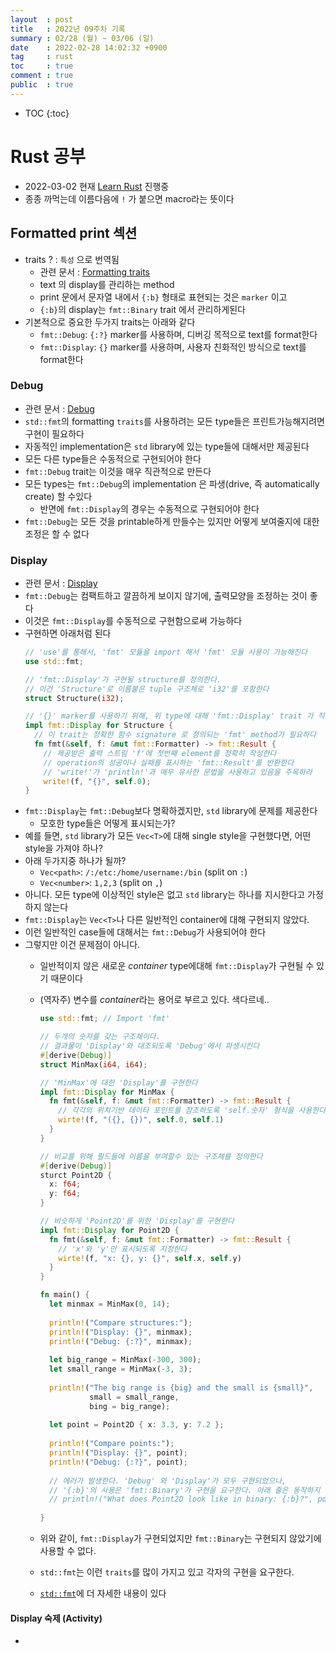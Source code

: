 ```yaml
---
layout  : post
title   : 2022년 09주차 기록
summary : 02/28 (월) ~ 03/06 (일)
date    : 2022-02-28 14:02:32 +0900
tag     : rust 
toc     : true
comment : true
public  : true
---
```

* TOC
{:toc}

# Rust 공부

* 2022-03-02 현재 [Learn Rust](/wiki/rust-beginning/#learn-rust) 진행중
* 종종 까먹는데 이름다음에  `!` 가 붙으면 macro라는 뜻이다 

## Formatted print 섹션
  * traits ? : `특성` 으로 번역됨
    * 관련 문서 : [Formatting traits](https://doc.rust-lang.org/std/fmt/#formatting-traits)
    * text 의 display를 관리하는 method
    * print 문에서 문자열 내에서 `{:b}` 형태로 표현되는 것은 `marker` 이고
    * `{:b}`의 display는 `fmt::Binary` trait 에서 관리하게된다
  * 기본적으로 중요한 두가지 traits는 아래와 같다
    * `fmt::Debug`: `{:?}` marker를 사용하며, 디버깅 목적으로 text를 format한다
    * `fmt::Display`: `{}` marker를 사용하며, 사용자 친화적인 방식으로 text를 format한다 

### Debug

* 관련 문서 : [Debug](https://doc.rust-lang.org/stable/rust-by-example/hello/print/print_debug.html)
* `std::fmt`의 formatting `traits`를 사용하려는 모든 type들은 프린트가능해지려면 구현이 필요하다
* 자동적인 implementation은 `std` library에 있는 type들에 대해서만 제공된다
* 모든 다른 type들은 수동적으로 구현되어야 한다
* `fmt::Debug` trait는 이것을 매우 직관적으로 만든다
* 모든 types는 `fmt::Debug`의 implementation 은 파생(drive, 즉 automatically create) 할 수있다
  * 반면에 `fmt::Display`의 경우는 수동적으로 구현되어야 한다
* `fmt::Debug`는 모든 것을 printable하게 만들수는 있지만 어떻게 보여줄지에 대한 조정은 할 수 없다

### Display

* 관련 문서 : [Display](https://doc.rust-lang.org/stable/rust-by-example/hello/print/print_display.html)
* `fmt::Debug`는 컴팩트하고 깔끔하게 보이지 않기에, 출력모양을 조정하는 것이 좋다
* 이것은 `fmt::Display`를 수동적으로 구현함으로써 가능하다
* 구현하면 아래처럼 된다
  ```rust
  // 'use'를 통해서, 'fmt' 모듈을 import 해서 'fmt' 모듈 사용이 가능해진다
  use std::fmt;
  
  // 'fmt::Display'가 구현될 structure를 정의한다. 
  // 이건 'Structure'로 이름붙은 tuple 구조체로 'i32'를 포함한다
  struct Structure(i32);
  
  // '{}' marker를 사용하기 위해, 위 type에 대해 'fmt::Display' trait 가 직접 구현되어야 한다
  impl fmt::Display for Structure {
    // 이 trait는 정확한 함수 signature 로 정의되는 'fmt' method가 필요하다
    fn fmt(&self, f: &mut fmt::Formatter) -> fmt::Result {
      // 제공받은 출력 스트림 'f'에 첫번째 element를 정확히 작성한다
      // operation의 성공이나 실패를 표시하는 'fmt::Result'를 반환한다
      // 'write!'가 'println!'과 매우 유사한 문법을 사용하고 있음을 주목하라
      write!(f, "{}", self.0);
  }
  
  ```
* `fmt::Display`는 `fmt::Debug`보다 명확하겠지만, `std` library에 문제를 제공한다
  * 모호한 type들은 어떻게 표시되는가?
* 예를 들면, `std` library가 모든 `Vec<T>`에 대해 single style을 구현했다면, 어떤 style을 가져야 하나?
* 아래 두가지중 하나가 될까?
  * `Vec<path>`: `/:/etc:/home/username:/bin` (split on `:`)
  * `Vec<number>`: `1,2,3` (split on `,`)
* 아니다. 모든 type에 이상적인 style은 없고 `std` library는 하나를 지시한다고 가정하지 않는다
* `fmt::Display`는 `Vec<T>`나 다른 일반적인 container에 대해 구현되지 않았다.
* 이런 일반적인 case들에 대해서는 `fmt::Debug`가 사용되어야 한다
* 그렇지만 이건 문제점이 아니다. 
  * 일반적이지 않은 새로운 *container* type에대해 `fmt::Display`가 구현될 수 있기 때문이다
  * (역자주) 변수를 *container*라는 용어로 부르고 있다. 색다르네..

    ```rust
    use std::fmt; // Import 'fmt'

    // 두개의 숫자를 갖는 구조체이다. 
    // 결과물이 'Display'와 대조되도록 'Debug'에서 파생시킨다
    #[derive(Debug)]
    struct MinMax(i64, i64);

    // 'MinMax'에 대한 'Display'를 구현한다
    impl fmt::Display for MinMax {
      fn fmt(&self, f: &mut fmt::Formatter) -> fmt::Result {
        // 각각의 위치기반 데이타 포인트를 참조하도록 'self.숫자' 형식을 사용한다
        wirte!(f, "({}, {})", self.0, self.1)
      }
    }

    // 비교를 위해 필드들에 이름을 부여할수 있는 구조체를 정의한다
    #[derive(Debug)]
    sturct Point2D {
      x: f64;
      y: f64;
    }

    // 비슷하게 'Point2D'를 위한 'Display'를 구현한다
    impl fmt::Display for Point2D {
      fn fmt(&self, f: &mut fmt::Formatter) -> fmt::Result {
        // 'x'와 'y'만 표시되도록 지정한다 
        wirte!(f, "x: {}, y: {}", self.x, self.y)
      }
    }

    fn main() {
      let minmax = MinMax(0, 14);
      
      println!("Compare structures:");
      println!("Display: {}", minmax);
      println!("Debug: {:?}", minmax);
      
      let big_range = MinMax(-300, 300);
      let small_range = MinMax(-3, 3);
      
      println!("The big range is {big} and the small is {small}",
               small = small_range,
               bing = big_range);
               
      let point = Point2D { x: 3.3, y: 7.2 };
      
      println!("Compare points:");
      println!("Display: {}", point);
      println!("Debug: {:?}", point);
     
      // 에러가 발생한다. 'Debug' 와 'Display'가 모두 구현되었으나, 
      // '{:b}'의 사용은 'fmt::Binary'가 구현을 요구한다. 아래 줄은 동작하지 않을것이다
      // println!("What does Point2D look like in binary: {:b}?", point);
      
    }
    ```
    
  * 위와 같이, `fmt::Display`가 구현되었지만 `fmt::Binary`는 구현되지 않았기에 사용할 수 없다.
  * `std::fmt`는 이런 `traits`를 많이 가지고 있고 각자의 구현을 요구한다.
  * [`std::fmt`](https://doc.rust-lang.org/std/fmt/)에 더 자세한 내용이 있다

#### Display 숙제 (Activity)

* 
